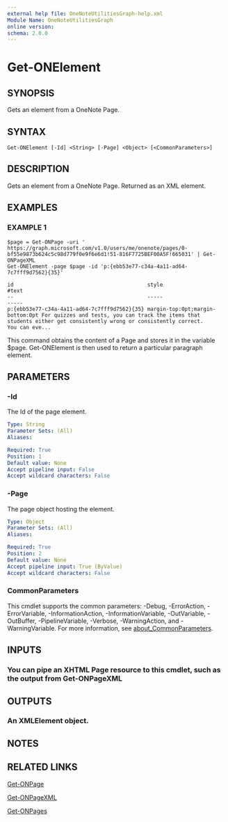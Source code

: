 ```yaml
---
external help file: OneNoteUtilitiesGraph-help.xml
Module Name: OneNoteUtilitiesGraph
online version:
schema: 2.0.0
---
```


# Get-ONElement

## SYNOPSIS
Gets an element from a OneNote Page.

## SYNTAX

```
Get-ONElement [-Id] <String> [-Page] <Object> [<CommonParameters>]
```

## DESCRIPTION
Gets an element from a OneNote Page.
Returned as an XML element.

## EXAMPLES

### EXAMPLE 1
```
$page = Get-ONPage -uri ' https://graph.microsoft.com/v1.0/users/me/onenote/pages/0-bf55e9873b624c5c98d779f0e9f6e6d1!51-816F7725BEF00A5F!665031' | Get-ONPageXML
Get-ONElement -page $page -id 'p:{ebb53e77-c34a-4a11-ad64-7c7fff9d7562}{35}'

id                                           style                            #text
--                                           -----                            -----
p:{ebb53e77-c34a-4a11-ad64-7c7fff9d7562}{35} margin-top:0pt;margin-bottom:0pt For quizzes and tests, you can track the items that students either get consistently wrong or consistently correct.
You can eve...
```

This command obtains the content of a Page and stores it in the variable $page.
Get-ONElement is then used to return a particular paragraph element.

## PARAMETERS

### -Id
The Id of the page element.

```yaml
Type: String
Parameter Sets: (All)
Aliases:

Required: True
Position: 1
Default value: None
Accept pipeline input: False
Accept wildcard characters: False
```

### -Page
The page object hosting the element.

```yaml
Type: Object
Parameter Sets: (All)
Aliases:

Required: True
Position: 2
Default value: None
Accept pipeline input: True (ByValue)
Accept wildcard characters: False
```

### CommonParameters
This cmdlet supports the common parameters: -Debug, -ErrorAction, -ErrorVariable, -InformationAction, -InformationVariable, -OutVariable, -OutBuffer, -PipelineVariable, -Verbose, -WarningAction, and -WarningVariable. For more information, see [about_CommonParameters](http://go.microsoft.com/fwlink/?LinkID=113216).

## INPUTS

### You can pipe an XHTML Page resource to this cmdlet, such as the output from Get-ONPageXML
## OUTPUTS

### An XMLElement object.
## NOTES

## RELATED LINKS

[Get-ONPage](Get-ONPage.md)

[Get-ONPageXML](Get-ONPageXML.md)

[Get-ONPages](Get-ONPages.md)

